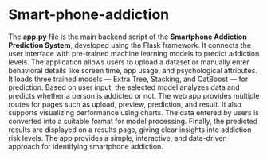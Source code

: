 # Smart-phone-addiction

The **app.py** file is the main backend script of the **Smartphone Addiction Prediction System**, developed using the Flask framework. It connects the user interface with pre-trained machine learning models to predict addiction levels. The application allows users to upload a dataset or manually enter behavioral details like screen time, app usage, and psychological attributes. It loads three trained models — Extra Tree, Stacking, and CatBoost — for prediction. Based on user input, the selected model analyzes data and predicts whether a person is addicted or not. The web app provides multiple routes for pages such as upload, preview, prediction, and result. It also supports visualizing performance using charts. The data entered by users is converted into a suitable format for model processing. Finally, the predicted results are displayed on a results page, giving clear insights into addiction risk levels. The app provides a simple, interactive, and data-driven approach for identifying smartphone addiction.
